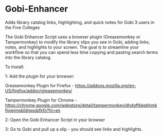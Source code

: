 # Gobi-Enhancer
Adds library catalog links, highlighting, and quick notes for Gobi 3 users in the Five Colleges


The Gobi Enhancer Script uses a browser plugin (Greasemonkey or Tampermonkey) to modify the library slips you see in Gobi, adding links, notes, and highlights to your screen. The goal is to streamline your workflow so that you can spend less time copying and pasting search terms into the library catalog.

To Install:

1: Add the plugin for your browser:

  Greasemonkey Plugin for Firefox - https://addons.mozilla.org/en-US/firefox/addon/greasemonkey/
  
  Tampermonkey Plugin for Chrome - https://chrome.google.com/webstore/detail/tampermonkey/dhdgffkkebhmkfjojejmpbldmpobfkfo?hl=en

2: Open the Gobi Enhancer Script in your browser

3: Go to Gobi and pull up a slip - you should see links and highlights.
